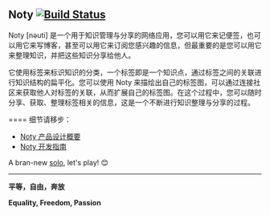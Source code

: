 Noty [![Build Status](https://travis-ci.org/b3log/noty.png?branch=master)](https://travis-ci.org/b3log/noty)
----

Noty [nəuti] 是一个用于知识管理与分享的网络应用，您可以用它来记便签，也可以用它来写博客，甚至可以用它来订阅您感兴趣的信息，但最重要的是您可以用它来整理知识，并把这些知识分享给他人。

它使用标签来标识知识的分类，一个标签即是一个知识点，通过标签之间的关联进行知识结构的扁平化。您可以使用 Noty 来描绘出自己的标签图，可以通过连接社区来获取他人对标签的关联，从而扩展自己的标签图。在这个过程中，您可以随时分享、获取、整理标签相关的信息，这是一个不断进行知识整理与分享的过程。

====
细节请移步：

* [Noty 产品设计概要](https://docs.google.com/document/d/1rsoPV61o4T-_gBUBG7SxCiSYPHbWIG-wUPwxga3t3jM/edit?usp=sharing)
* [Noty 开发指南](https://docs.google.com/document/d/1wl4rFJj-Gd-_Q314RZaLKrSND9MlERDgaDcKInOpc_4/edit?usp=sharing)

A bran-new [solo](https://github.com/b3log/b3log-solo), let's play! :blush:

----
**平等，自由，奔放**

**Equality, Freedom, Passion**

